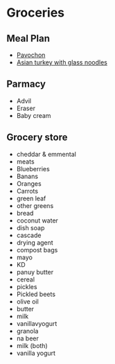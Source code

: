 # Groceries

## Meal Plan

- [Pavochon](https://www.bonappetit.com/recipe/pavochon)
- [Asian turkey with glass noodles](https://www.bonappetit.com/recipe/mouthwatering-turkey-with-glass-noodles)

## Parmacy

- Advil
- Eraser
- Baby cream

## Grocery store

- cheddar & emmental
- meats
- Blueberries
- Banans
- Oranges
- Carrots
- green leaf
- other greens
- bread
- coconut water
- dish soap
- cascade
- drying agent
- compost bags
- mayo
- KD
- panuy butter
- cereal
- pickles
- Pickled beets
- olive oil
- butter
- milk
- vanillavyogurt
- granola
- na beer
- milk (both)
- vanilla yogurt

